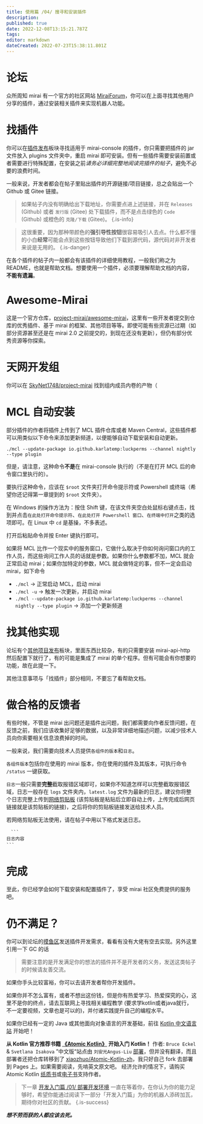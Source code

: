 ```yaml
---
title: 使用篇 /04/ 搜寻和安装插件
description: 
published: true
date: 2022-12-08T13:15:21.787Z
tags: 
editor: markdown
dateCreated: 2022-07-23T15:38:11.801Z
---
```


# 论坛
众所周知 mirai 有一个官方的社区网站 [MiraiForum](https://mirai.mamoe.net)，你可以在上面寻找其他用户分享的插件，通过安装相关插件来实现机器人功能。

# 找插件
你可以在[插件发布](https://mirai.mamoe.net/category/11)板块寻找适用于 mirai-console 的插件，你只需要把插件的 jar 文件放入 plugins 文件夹中，重启 mirai 即可安装。但有一些插件需要安装前置或者需要进行特殊配置，在安装之前*请务必详细完整地阅读完插件的帖子*，避免不必要的浪费时间。

一般来说，开发者都会在帖子里贴出插件的开源链接/项目链接，总之会贴出一个 Github 或 Gitee 链接。

>  如果帖子内没有明确给出下载地址，你需要点进上述链接，并在 `Releases` (Github) 或者 `发行版` (Gitee) 处下载插件，而不是点击绿色的 `Code` (Github) 或橙色的 `克隆/下载` (Gitee)。
{.is-info}

> 这很重要，因为那种带颜色的**强引导性按钮**很容易吸引人去点。什么都不懂的小白**经常**可能会点到这些按钮导致他们下载到源代码，源代码对非开发者来说是无用的。
{.is-danger}

在各个插件的帖子内一般都会有该插件的详细使用教程，一般我们称之为 README，也就是帮助文档。想要使用一个插件，必须要理解帮助文档的内容，**不能有遗漏**。

# Awesome-Mirai

这是一个官方仓库，[project-mirai/awesome-mirai](https://github.com/project-mirai/awesome-mirai)，这里有一些开发者提交到仓库的优秀插件、基于 mirai 的框架、其他项目等等。即使可能有些资源已过期（如部分资源甚至还是在 mirai 2.0 之前提交的，到现在还没有更新），但仍有部分优秀资源等你探索。

# 天网开发组

你可以在 [SkyNet1748/project-mirai](https://github.com/SkyNet1748/project-mirai) 找到组内成员内卷的产物（

# MCL 自动安装

部分插件的作者将插件上传到了 MCL 插件仓库或者 Maven Central，这些插件都可以用类似以下命令来添加更新频道，以便能够自动下载安装和自动更新。

```shell
./mcl --update-package io.github.karlatemp:luckperms --channel nightly --type plugin
```

但是，请注意，这种命令**不是**在 mirai-console 执行的（不是在打开 MCL 后的命令窗口里执行的）。

要执行这种命令，应该在 `$root` 文件夹打开命令提示符或 Powershell 或终端（希望你还记得第一章提到的 `$root` 文件夹）。

在 Windows 的操作方法为：按住 Shift 键，在该文件夹空白处鼠标右键点击，找到并点击`在此处打开命令提示符`、`在此处打开 Powershell 窗口`、`在终端中打开`之类的选项即可。在 Linux 中 `cd` 是基操，不多表述。

打开后粘贴命令并按 Enter 键执行即可。

如果将 MCL 比作一个现实中的服务窗口，它做什么取决于你如何询问窗口内的工作人员，而这些询问工作人员的话就是参数。如果你什么参数都不加，MCL 就会正常启动 mirai；如果你加特定的参数，MCL 就会做特定的事，但不一定会启动 mirai，如下命令

* `./mcl` → 正常启动 MCL，启动 mirai
* `./mcl -u` → 触发一次更新，并启动 mirai
* `./mcl --update-package io.github.karlatemp:luckperms --channel nightly --type plugin` → 添加一个更新频道

# 找其他实现

论坛有个[其他项目发布](https://mirai.mamoe.net/category/12)板块，里面东西比较杂，有的只需要安装 mirai-api-http 然后配置下就行了，有的可能是集成了 mirai 的单个程序。但有可能会有你想要的功能，故在此提一下。

其他注意事项与「找插件」部分相同，不要忘了看帮助文档。

# 做合格的反馈者

有些时候，不管是 mirai 出问题还是插件出问题，我们都需要向作者反馈问题，在反馈之前，我们应该收集好足够的数据，以及非常详细地描述问题，以减少技术人员向你索要相关信息浪费掉的时间。

一般来说，我们需要向技术人员提供`各组件的版本`和`日志`。

`各组件版本`包括你在使用的 mirai 版本，你在使用的插件及其版本，可执行命令 `/status` 一键获取。

`日志`一般只需要**完整**截取报错区域即可，如果你不知道怎样可以完整截取报错区域，日志一般存在 `logs` 文件夹内，`latest.log` 文件为最新的日志，建议你将整个日志完整上传到[网络剪贴板](https://paaster.io) (该剪贴板是粘贴后立即自动上传，上传完成后网页链接就是该剪贴板的链接)，之后将你的剪贴板链接发送给技术人员。

若网络剪贴板无法使用，请在帖子中用以下格式发送日志。

```
　```
日志内容
```　
```

# 完成

至此，你已经学会如何下载安装和配置插件了，享受 mirai 社区免费提供的服务吧。

# 仍不满足？

你可以到论坛的[摸鱼区](https://mirai.mamoe.net/category/5)发送插件开发需求，看看有没有大佬有空去实现。另外这里引用一下 GC 的话

> 需要注意的是开发满足你的想法的插件并不是开发者的义务，发送这类帖子的时候请友善交流。

如果你手头比较富裕，你可以去请开发者帮你开发插件。

如果你并不怎么富有，或者不想出这份钱，但是你有热爱学习、热爱探究的心，这里不是你的终点，请去互联网上寻找相关编程教学 (要求学kotlin或者java就行，不一定要视频，文章也是可以的)，并付诸实践提升自己的编程水平。

如果你已经有一定的 Java 或其他面向对象语言的开发基础，前往 [Kotlin 中文语言站](https://www.kotlincn.net/docs/reference/) 开始吧！

**从 Kotlin 官方推荐书籍 [《Atomic Kotlin》](https://atomic-kotlin.4pr.top/se01-ch02.html) 开始入门 Kotlin！**
作者: `Bruce Eckel` & `Svetlana Isakova`
”中文版“站点由 `刘安光Angus-Liu` [部署](https://github.com/MrXiaoM/Atomic-Kotlin-zh)，但并没有翻译，而且部署者还把仓库转移到了 [xiaozhuo/Atomic-Kotlin-zh](https://github.com/xiaozhuo/Atomic-Kotlin-zh)，我只好自己 fork 去部署到 Pages 上。如果需要阅读，先啃英文原文吧。
经济允许的情况下，请购买 Atomic Kotlin [纸质书](https://towniebookscb.indielite.org/book/9780981872551)或[电子书](https://leanpub.com/AtomicKotlin)支持作者。



> 下一章 [开发入门篇 /01/ 部署开发环境](/mirai/开发入门_部署开发环境) 一直在等着你，在你认为你的能力足够时，希望你能通过阅读下一部分「开发入门篇」为你的机器人添砖加瓦，期待你对社区的贡献。
{.is-success}


***想不劳而获的人都应该去死。***
